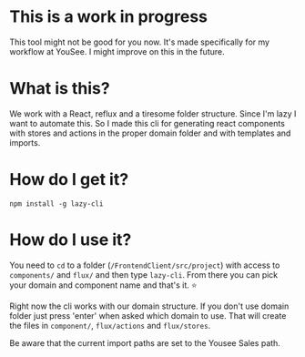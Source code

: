 # This is a work in progress
This tool might not be good for you now. It's made specifically for my workflow at YouSee. I might improve on this in the future.

# What is this?
We work with a React, reflux and a tiresome folder structure. Since I'm lazy I want to automate this. So I made this cli for generating react components with stores and actions in the proper domain folder and with templates and imports. 

# How do I get it?
`npm install -g lazy-cli`

# How do I use it?
You need to `cd` to a folder (`/FrontendClient/src/project`) with access to `components/` and `flux/` and then type `lazy-cli`. From there you can pick your domain and component name and that's it. :star:

Right now the cli works with our domain structure. If you don't use domain folder just press 'enter' when asked which domain to use. That will create the files in `component/`, `flux/actions` and `flux/stores`.

Be aware that the current import paths are set to the Yousee Sales path.
